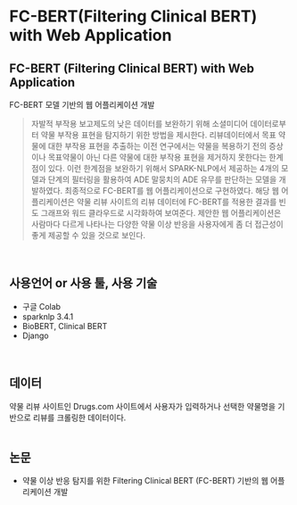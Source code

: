 # FC-BERT(Filtering Clinical BERT) with Web Application

## FC-BERT (Filtering Clinical BERT) with Web Application
FC-BERT 모델 기반의 웹 어플리케이션 개발
> 자발적 부작용 보고제도의 낮은 데이터를 보완하기 위해 소셜미디어 데이터로부터 약물 부작용 표현을 탐지하기 위한 방법을 제시한다. 
> 리뷰데이터에서 목표 약물에 대한 부작용 표현을 추출하는 이전 연구에서는 약물을 복용하기 전의 증상이나 
> 목표약물이 아닌 다른 약물에 대한 부작용 표현을 제거하지 못한다는 한계점이 있다. 이런 한계점을 보완하기 위해서 
> SPARK-NLP에서 제공하는 4개의 모델과 단계의 필터링을 활용하여 ADE 말뭉치의 ADE 유무를 판단하는 모델을 개발하였다. 
> 최종적으로 FC-BERT를 웹 어플리케이션으로 구현하였다. 해당 웹 어플리케이션은 약물 리뷰 사이트의 리뷰 데이터에 FC-BERT를 적용한 결과를 
> 빈도 그래프와 워드 클라우드로 시각화하여 보여준다. 제안한 웹 어플리케이션은 사람마다 다르게 나타나는 다양한 약물 이상 반응을 
> 사용자에게 좀 더 접근성이 좋게 제공할 수 있을 것으로 보인다.
</br>

## 사용언어 or 사용 툴, 사용 기술
+ 구글 Colab
+ sparknlp 3.4.1 
+ BioBERT, Clinical BERT
+ Django
</br>

## 데이터
약물 리뷰 사이트인 Drugs.com 사이트에서 사용자가 입력하거나 선택한 약물명을 기반으로 리뷰를 크롤링한 데이터이다.
<br></br> 

## 논문
+ 약물 이상 반응 탐지를 위한 Filtering Clinical BERT (FC-BERT) 기반의 웹 어플리케이션 개발
